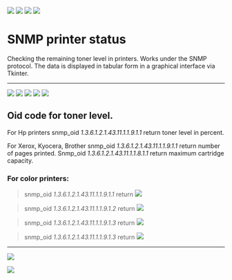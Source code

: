 ![](https://img.shields.io/badge/version-python%203.7-blue)
![](https://img.shields.io/badge/pip%20install-pysnmp-blue)
![](https://img.shields.io/badge/pip%20install-struct-blue)
![](https://img.shields.io/badge/pip%20install-Tkinter-blue)

# SNMP printer status

Checking the remaining toner level in printers. Works under the SNMP protocol. The data is displayed in tabular form in a graphical interface via Tkinter.

-------------------
![](https://img.shields.io/badge/compatible-HP%20LaserJet-success)
![](https://img.shields.io/badge/compatible-HP%20DesktopJet-success)
![](https://img.shields.io/badge/compatible-Kyocera-success)
![](https://img.shields.io/badge/compatible-Brother-success)
![](https://img.shields.io/badge/compatible-Xerox-success)

## Oid code for toner level.

For Hp printers snmp_oid _1.3.6.1.2.1.43.11.1.1.9.1.1_ return toner level in percent.

For Xerox, Kyocera, Brother snmp_oid _1.3.6.1.2.1.43.11.1.1.9.1.1_ return number of pages printed. Snmp_oid _1.3.6.1.2.1.43.11.1.1.8.1.1_ return maximum cartridge capacity.

### For color printers:
> snmp_oid _1.3.6.1.2.1.43.11.1.1.9.1.1_ return ![](https://img.shields.io/badge/black%20toner%20level-000000)

> snmp_oid _1.3.6.1.2.1.43.11.1.1.9.1.2_ return ![](https://img.shields.io/badge/cyan%20toner%20level-00FFFF)

> snmp_oid _1.3.6.1.2.1.43.11.1.1.9.1.3_ return ![](https://img.shields.io/badge/maganeta%20toner%20level-800080)

> snmp_oid _1.3.6.1.2.1.43.11.1.1.9.1.3_ return ![](https://img.shields.io/badge/yellow%20toner%20level-FFD700)


---------------------------------

![](http://woa.aiq.ru/temp/toner_mon.png)

![](http://woa.aiq.ru/temp/tonermon_set.png)
